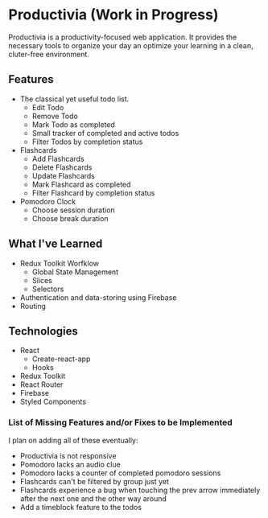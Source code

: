 # Productivia (Work in Progress)
Productivia is a productivity-focused web application. It provides the necessary tools to organize your day an optimize your learning in a clean, cluter-free environment.

## Features
* The classical yet useful todo list.
  * Edit Todo
  * Remove Todo
  * Mark Todo as completed
  * Small tracker of completed and active todos
  * Filter Todos by completion status
* Flashcards
  * Add Flashcards
  * Delete Flashcards
  * Update Flashcards
  * Mark Flashcard as completed
  * Filter Flashcard by completion status
* Pomodoro Clock
  * Choose session duration
  * Choose break duration

## What I've Learned
* Redux Toolkit Worfklow
  * Global State Management
  * Slices
  * Selectors
* Authentication and data-storing using Firebase
* Routing

## Technologies
* React
  * Create-react-app
  * Hooks
* Redux Toolkit
* React Router
* Firebase
* Styled Components
  
### List of Missing Features and/or Fixes to be Implemented
I plan on adding all of these eventually:
* Productivia is not responsive
* Pomodoro lacks an audio clue
* Pomodoro lacks a counter of completed pomodoro sessions
* Flashcards can't be filtered by group just yet
* Flashcards experience a bug when touching the prev arrow immediately after the next one and the other way around
* Add a timeblock feature to the todos
